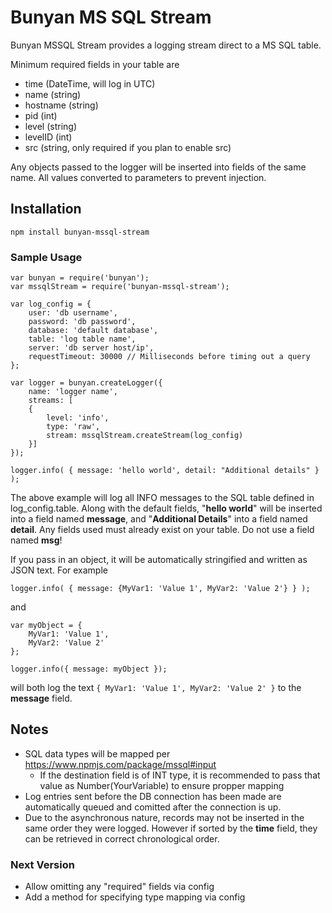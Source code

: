 # Bunyan MS SQL Stream

Bunyan MSSQL Stream provides a logging stream direct to a MS SQL table.

Minimum required fields in your table are
* time (DateTime, will log in UTC)
* name (string)
* hostname (string)
* pid (int)
* level (string)
* levelID (int)
* src (string, only required if you plan to enable src)

Any objects passed to the logger will be inserted into fields of the same name. All values converted to parameters to prevent injection.

## Installation
```npm install bunyan-mssql-stream```

### Sample Usage
```
var bunyan = require('bunyan');
var mssqlStream = require('bunyan-mssql-stream');

var log_config = {
    user: 'db username',
    password: 'db password',
    database: 'default database',
    table: 'log table name',
    server: 'db server host/ip',
    requestTimeout: 30000 // Milliseconds before timing out a query
};

var logger = bunyan.createLogger({
    name: 'logger name',
    streams: [
    {
        level: 'info',
        type: 'raw',
        stream: mssqlStream.createStream(log_config)
    }]
});

logger.info( { message: 'hello world', detail: "Additional details" } );
```
The above example will log all INFO messages to the SQL table defined in log_config.table. 
Along with the default fields, "**hello world**" will be inserted into a field named **message**, and "**Additional Details**" into a field named **detail**. Any fields used must already exist on your table. Do not use a field named **msg**!

If you pass in an object, it will be automatically stringified and written as JSON text.
For example
```
logger.info( { message: {MyVar1: 'Value 1', MyVar2: 'Value 2'} } );
```
and
```
var myObject = {
    MyVar1: 'Value 1',
    MyVar2: 'Value 2'
};

logger.info({ message: myObject });
```
will both log the text ```{ MyVar1: 'Value 1', MyVar2: 'Value 2' }``` to the **message** field.

## Notes
* SQL data types will be mapped per https://www.npmjs.com/package/mssql#input
    * If the destination field is of INT type, it is recommended to pass that value as Number(YourVariable) to ensure propper mapping
* Log entries sent before the DB connection has been made are automatically queued and comitted after the connection is up.
* Due to the asynchronous nature, records may not be inserted in the same order they were logged. However if sorted by the **time** field, they can be retrieved in correct chronological order.

### Next Version
* Allow omitting any "required" fields via config
* Add a method for specifying type mapping via config
